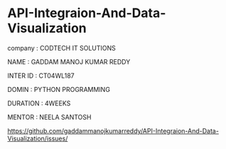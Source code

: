 # API-Integraion-And-Data-Visualization

company : CODTECH IT SOLUTIONS

NAME    : GADDAM MANOJ KUMAR REDDY

INTER ID : CT04WL187

DOMIN    : PYTHON PROGRAMMING

DURATION : 4WEEKS

MENTOR   : NEELA SANTOSH

https://github.com/gaddammanojkumarreddy/API-Integraion-And-Data-Visualization/issues/
